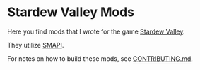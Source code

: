 # Stardew Valley Mods

Here you find mods that I wrote for the game [Stardew Valley](https://www.stardewvalley.net/).

They utilize [SMAPI](https://smapi.io/).

For notes on how to build these mods, see
[CONTRIBUTING.md](CONTRIBUTING.md).